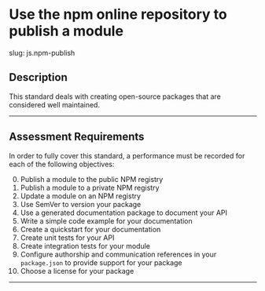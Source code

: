 # Use the npm online repository to publish a module

slug: js.npm-publish

## Description
This standard deals with creating open-source packages that are considered well maintained.

---
## Assessment Requirements
In order to fully cover this standard, a performance must be recorded for each of the following objectives:

0. Publish a module to the public NPM registry
1. Publish a module to a private NPM registry
2. Update a module on an NPM registry
3. Use SemVer to version your package
4. Use a generated documentation package to document your API
5. Write a simple code example for your documentation
6. Create a quickstart for your documentation
7. Create unit tests for your API
8. Create integration tests for your module
9. Configure authorship and communication references in your `package.json` to provide support for your package
10. Choose a license for your package

---
